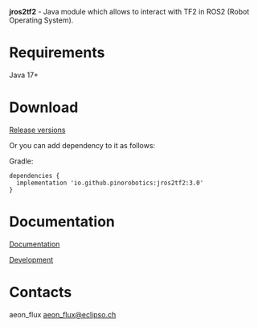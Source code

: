 **jros2tf2** - Java module which allows to interact with TF2 in ROS2 (Robot Operating System).

# Requirements

Java 17+

# Download

[Release versions](/jros2tf2/release/CHANGELOG.md)

Or you can add dependency to it as follows:

Gradle:

```
dependencies {
  implementation 'io.github.pinorobotics:jros2tf2:3.0'
}
```

# Documentation

[Documentation](http://pinoweb.freetzi.com/jrostf2)

[Development](DEVELOPMENT.md)

# Contacts

aeon_flux <aeon_flux@eclipso.ch>
